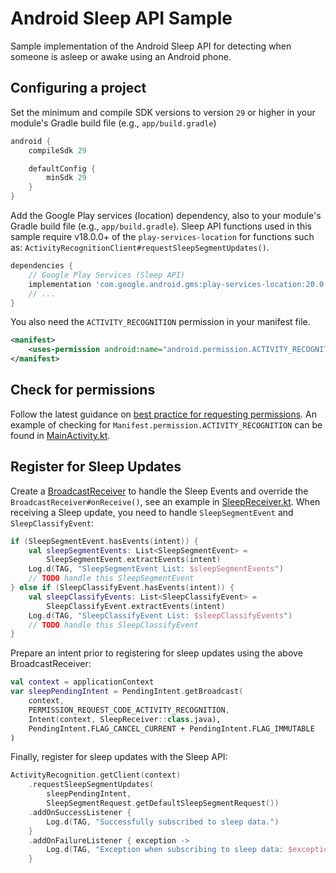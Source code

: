 # Android Sleep API Sample
Sample implementation of the Android Sleep API for detecting when someone is asleep or awake using an Android phone.

## Configuring a project

Set the minimum and compile SDK versions to version `29` or higher in your module's Gradle build file (e.g., `app/build.gradle`)

```groovy
android {
    compileSdk 29

    defaultConfig {
        minSdk 29
    }
}
```

Add the Google Play services (location) dependency, also to your module's Gradle build file (e.g., `app/build.gradle`). Sleep API functions used in this sample require v18.0.0+ of the `play-services-location` for functions such as: `ActivityRecognitionClient#requestSleepSegmentUpdates()`.

```groovy
dependencies {
    // Google Play Services (Sleep API)
    implementation 'com.google.android.gms:play-services-location:20.0.0'
    // ...
}
```

You also need the `ACTIVITY_RECOGNITION` permission in your manifest file.

```xml
<manifest>
    <uses-permission android:name="android.permission.ACTIVITY_RECOGNITION" />
</manifest>
```

## Check for permissions

Follow the latest guidance on [best practice for requesting permissions](https://developer.android.com/training/permissions/requesting#request-permission). An example of checking for `Manifest.permission.ACTIVITY_RECOGNITION` can be found in [MainActivity.kt](app/src/main/java/caffeinatedandroid/androidsleepapi/MainActivity.kt).

## Register for Sleep Updates

Create a [BroadcastReceiver](https://developer.android.com/reference/android/content/BroadcastReceiver) to handle the Sleep Events and override the `BroadcastReceiver#onReceive()`, see an example in [SleepReceiver.kt](app/src/main/java/caffeinatedandroid/androidsleepapi/receiver/SleepReceiver.kt). When receiving a Sleep update, you need to handle `SleepSegmentEvent` and `SleepClassifyEvent`:

```kotlin
if (SleepSegmentEvent.hasEvents(intent)) {
    val sleepSegmentEvents: List<SleepSegmentEvent> =
        SleepSegmentEvent.extractEvents(intent)
    Log.d(TAG, "SleepSegmentEvent List: $sleepSegmentEvents")
    // TODO handle this SleepSegmentEvent
} else if (SleepClassifyEvent.hasEvents(intent)) {
    val sleepClassifyEvents: List<SleepClassifyEvent> =
        SleepClassifyEvent.extractEvents(intent)
    Log.d(TAG, "SleepClassifyEvent List: $sleepClassifyEvents")
    // TODO handle this SleepClassifyEvent
}
```

Prepare an intent prior to registering for sleep updates using the above BroadcastReceiver:

```kotlin
val context = applicationContext
var sleepPendingIntent = PendingIntent.getBroadcast(
    context,
    PERMISSION_REQUEST_CODE_ACTIVITY_RECOGNITION,
    Intent(context, SleepReceiver::class.java),
    PendingIntent.FLAG_CANCEL_CURRENT + PendingIntent.FLAG_IMMUTABLE
)
```

Finally, register for sleep updates with the Sleep API:

```kotlin
ActivityRecognition.getClient(context)
    .requestSleepSegmentUpdates(
        sleepPendingIntent,
        SleepSegmentRequest.getDefaultSleepSegmentRequest())
    .addOnSuccessListener {
        Log.d(TAG, "Successfully subscribed to sleep data.")
    }
    .addOnFailureListener { exception ->
        Log.d(TAG, "Exception when subscribing to sleep data: $exception")
    }
```
